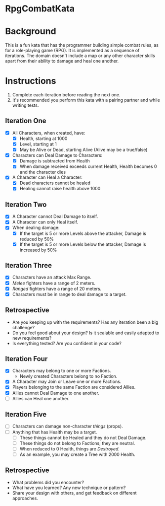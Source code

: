 # RpgCombatKata
# **Background**

This is a fun kata that has the programmer building simple combat rules, as for a role-playing game (RPG). It is implemented as a sequence of iterations. The domain doesn't include a map or any other character skills apart from their ability to damage and heal one another.

# **Instructions**

1. Complete each iteration before reading the next one.
2. It's recommended you perform this kata with a pairing partner and while writing tests.

## **Iteration One**

- [x] All Characters, when created, have:
    - [x] Health, starting at 1000
    - [x] Level, starting at 1
    - [x] May be Alive or Dead, starting Alive (Alive may be a true/false)
- [x] Characters can Deal Damage to Characters:
    - [x] Damage is subtracted from Health
    - [x] When damage received exceeds current Health, Health becomes 0 and the character dies
- [x] A Character can Heal a Character:
    - [x] Dead characters cannot be healed
    - [x] Healing cannot raise health above 1000

## **Iteration Two**

- [x] A Character cannot Deal Damage to itself.
- [x] A Character can only Heal itself.
- [x] When dealing damage:
   - [x] If the target is 5 or more Levels above the attacker, Damage is reduced by 50%
   - [x] If the target is 5 or more Levels below the attacker, Damage is increased by 50%

## **Iteration Three**

- [x] Characters have an attack Max Range.
- [x] *Melee* fighters have a range of 2 meters.
- [x] *Ranged* fighters have a range of 20 meters.
- [x] Characters must be in range to deal damage to a target.

## **Retrospective**

- Are you keeping up with the requirements? Has any iteration been a big challenge?
- Do you feel good about your design? Is it scalable and easily adapted to new requirements?
- Is everything tested? Are you confident in your code?

## **Iteration Four**

- [x] Characters may belong to one or more Factions.
    - Newly created Characters belong to no Faction.
- [x] A Character may Join or Leave one or more Factions.
- [x] Players belonging to the same Faction are considered Allies.
- [x] Allies cannot Deal Damage to one another.
- [ ] Allies can Heal one another.

## **Iteration Five**

- [ ] Characters can damage non-character *things* (props).
- [ ] Anything that has Health may be a target.
  - [ ] These things cannot be Healed and they do not Deal Damage.
  - [ ] These things do not belong to Factions; they are neutral.
  - [ ] When reduced to 0 Health, things are *Destroyed.*
  - [ ] As an example, you may create a Tree with 2000 Health.

## **Retrospective**

- What problems did you encounter?
- What have you learned? Any new technique or pattern?
- Share your design with others, and get feedback on different approaches.